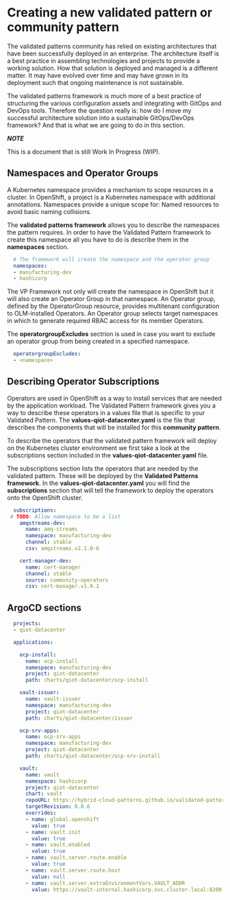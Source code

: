 # Creating a new validated pattern or community pattern

The validated patterns community has relied on existing architectures that have been successfully deployed in an enterprise.
The architecture itself is a best practice in assembling technologies and projects to provide a working solution.
How that solution is deployed and managed is a different matter. It may have evolved over time and may have grown
in its deployment such that ongoing maintenance is not sustainable.

The validated patterns framework is much more of a best practice of structuring the various configuration assets
and integrating with GitOps and DevOps tools. Therefore the question really is: how do I move my successful
architecture solution into a sustainable GitOps/DevOps framework? And that is what we are going to do in this section.

***NOTE***

This is a document that is still Work In Progress (WIP).

## Namespaces and Operator Groups

A Kubernetes namespace provides a mechanism to scope resources in a cluster. In OpenShift,
a project is a Kubernetes namespace with additional annotations. Namespaces provide a unique
scope for: Named resources to avoid basic naming collisions.

The **validated patterns framework** allows you to describe the namespaces the pattern requires.
In order to have the Validated Pattern framework to create this namespace all you have to do is
describe them in the **namespaces** section.

```yaml
  # The framework will create the namespace and the operator group
  namespaces:
  - manufacturing-dev
  - hashicorp
```

The VP Framework not only will create the namespace in OpenShift but it will also create an
Operator Group in that namespace. An Operator group, defined by the OperatorGroup resource,
provides multitenant configuration to OLM-installed Operators. An Operator group selects target
namespaces in which to generate required RBAC access for its member Operators.

The **operatorgroupExcludes** sectrion is used in case you want to exclude an operator group from being created in
a specified namespace.

```yaml
  operatorgroupExcludes:
  - <namespace>
```

## Describing Operator Subscriptions

Operators are used in OpenShift as a way to install services that are needed by the application workload.
The Validated Pattern framework gives you a way to describe these operators in a values file that is
specific to your Validated Pattern. The **values-qiot-datacenter.yaml** is the file that describes the
components that will be installed for this **community pattern**.

To describe the operators that the validated pattern framework will deploy on the Kubernetes cluster environment we
first take a look at the subscriptions section included in the **values-qiot-datacenter.yaml** file.

The subscriptions section lists the operators that are needed by the validated pattern. These will be deployed
by the **Validated Patterns framework**. In the **values-qiot-datacenter.yaml** you will find the **subscriptions**
section that will tell the framework to deploy the operators onto the OpenShift cluster.

```yaml
  subscriptions:
 # TODO: Allow namespace to be a list
    amqstreams-dev:
      name: amq-streams
      namespace: manufacturing-dev
      channel: stable
      csv: amqstreams.v2.1.0-6

    cert-manager-dev:
      name: cert-manager
      channel: stable
      source: community-operators
      csv: cert-manager.v1.9.1
```


## ArgoCD sections

```yaml
  projects:
  - qiot-datacenter
```

```yaml
  applications:

    ocp-install:
      name: ocp-install
      namespace: manufacturing-dev
      project: qiot-datacenter
      path: charts/qiot-datacenter/ocp-install

    vault-issuer:
      name: vault-issuer
      namespace: manufacturing-dev
      project: qiot-datacenter
      path: charts/qiot-datacenter/issuer

    ocp-srv-apps:
      name: ocp-srv-apps
      namespace: manufacturing-dev
      project: qiot-datacenter
      path: charts/qiot-datacenter/ocp-srv-install

    vault:
      name: vault
      namespace: hashicorp
      project: qiot-datacenter
      chart: vault
      repoURL: https://hybrid-cloud-patterns.github.io/validated-pattern-charts/
      targetRevision: 0.0.6
      overrides:
      - name: global.openshift
        value: true
      - name: vault.init
        value: true
      - name: vault.enabled
        value: true
      - name: vault.server.route.enable
        value: true
      - name: vault.server.route.host
        value: null
      - name: vault.server.extraEnvironmentVars.VAULT_ADDR
        value: https://vault-internal.hashicorp.svc.cluster.local:8200
```
